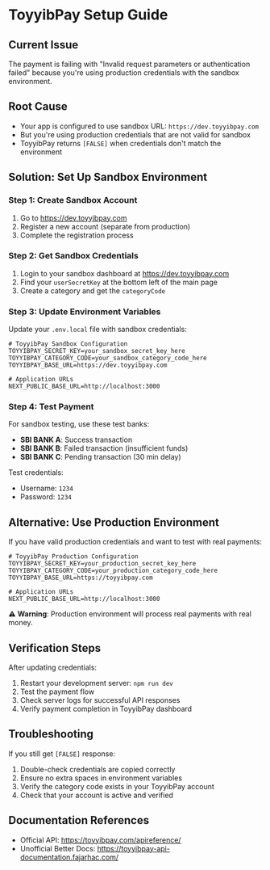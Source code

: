 # ToyyibPay Setup Guide

## Current Issue
The payment is failing with "Invalid request parameters or authentication failed" because you're using production credentials with the sandbox environment.

## Root Cause
- Your app is configured to use sandbox URL: `https://dev.toyyibpay.com`
- But you're using production credentials that are not valid for sandbox
- ToyyibPay returns `[FALSE]` when credentials don't match the environment

## Solution: Set Up Sandbox Environment

### Step 1: Create Sandbox Account
1. Go to https://dev.toyyibpay.com
2. Register a new account (separate from production)
3. Complete the registration process

### Step 2: Get Sandbox Credentials
1. Login to your sandbox dashboard at https://dev.toyyibpay.com
2. Find your `userSecretKey` at the bottom left of the main page
3. Create a category and get the `categoryCode`

### Step 3: Update Environment Variables
Update your `.env.local` file with sandbox credentials:

```env
# ToyyibPay Sandbox Configuration
TOYYIBPAY_SECRET_KEY=your_sandbox_secret_key_here
TOYYIBPAY_CATEGORY_CODE=your_sandbox_category_code_here
TOYYIBPAY_BASE_URL=https://dev.toyyibpay.com

# Application URLs
NEXT_PUBLIC_BASE_URL=http://localhost:3000
```

### Step 4: Test Payment
For sandbox testing, use these test banks:
- **SBI BANK A**: Success transaction
- **SBI BANK B**: Failed transaction (insufficient funds)
- **SBI BANK C**: Pending transaction (30 min delay)

Test credentials:
- Username: `1234`
- Password: `1234`

## Alternative: Use Production Environment

If you have valid production credentials and want to test with real payments:

```env
# ToyyibPay Production Configuration
TOYYIBPAY_SECRET_KEY=your_production_secret_key_here
TOYYIBPAY_CATEGORY_CODE=your_production_category_code_here
TOYYIBPAY_BASE_URL=https://toyyibpay.com

# Application URLs
NEXT_PUBLIC_BASE_URL=http://localhost:3000
```

⚠️ **Warning**: Production environment will process real payments with real money.

## Verification Steps

After updating credentials:
1. Restart your development server: `npm run dev`
2. Test the payment flow
3. Check server logs for successful API responses
4. Verify payment completion in ToyyibPay dashboard

## Troubleshooting

If you still get `[FALSE]` response:
1. Double-check credentials are copied correctly
2. Ensure no extra spaces in environment variables
3. Verify the category code exists in your ToyyibPay account
4. Check that your account is active and verified

## Documentation References
- Official API: https://toyyibpay.com/apireference/
- Unofficial Better Docs: https://toyyibpay-api-documentation.fajarhac.com/